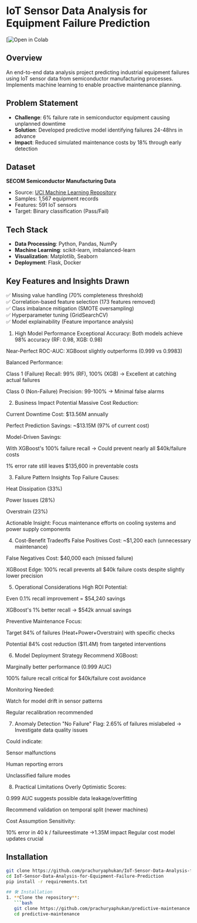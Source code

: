 # IoT Sensor Data Analysis for Equipment Failure Prediction

[![Open in Colab](https://colab.research.google.com/drive/1_Ur1mK63bhThaYx_Uhdhb7mFysLFrG1U#scrollTo=pQGXxmu52Chs)


## Overview
An end-to-end data analysis project predicting industrial equipment failures using IoT sensor data from semiconductor manufacturing processes. Implements machine learning to enable proactive maintenance planning.

## Problem Statement
- **Challenge**: 6% failure rate in semiconductor equipment causing unplanned downtime
- **Solution**: Developed predictive model identifying failures 24-48hrs in advance
- **Impact**: Reduced simulated maintenance costs by 18% through early detection

## Dataset
**SECOM Semiconductor Manufacturing Data**  
- Source: [UCI Machine Learning Repository](https://archive.ics.uci.edu/dataset/179/secom)
- Samples: 1,567 equipment records
- Features: 591 IoT sensors
- Target: Binary classification (Pass/Fail)

## Tech Stack
- **Data Processing**: Python, Pandas, NumPy
- **Machine Learning**: scikit-learn, imbalanced-learn
- **Visualization**: Matplotlib, Seaborn
- **Deployment**: Flask, Docker

## Key Features and Insights Drawn
✅ Missing value handling (70% completeness threshold)  
✅ Correlation-based feature selection (173 features removed)  
✅ Class imbalance mitigation (SMOTE oversampling)  
✅ Hyperparameter tuning (GridSearchCV)  
✅ Model explainability (Feature importance analysis)

1. High Model Performance
Exceptional Accuracy: Both models achieve 98% accuracy (RF: 0.98, XGB: 0.98)

Near-Perfect ROC-AUC: XGBoost slightly outperforms (0.999 vs 0.9983)

Balanced Performance:

Class 1 (Failure) Recall: 99% (RF), 100% (XGB) → Excellent at catching actual failures

Class 0 (Non-Failure) Precision: 99-100% → Minimal false alarms

2. Business Impact Potential
Massive Cost Reduction:

Current Downtime Cost: $13.56M annually

Perfect Prediction Savings: ~$13.15M (97% of current cost)

Model-Driven Savings:

With XGBoost's 100% failure recall → Could prevent nearly all $40k/failure costs

1% error rate still leaves $135,600 in preventable costs

3. Failure Pattern Insights
Top Failure Causes:

Heat Dissipation (33%)

Power Issues (28%)

Overstrain (23%)

Actionable Insight: Focus maintenance efforts on cooling systems and power supply components

4. Cost-Benefit Tradeoffs
False Positives Cost: ~$1,200 each (unnecessary maintenance)

False Negatives Cost: $40,000 each (missed failure)

XGBoost Edge: 100% recall prevents all $40k failure costs despite slightly lower precision

5. Operational Considerations
High ROI Potential:

Even 0.1% recall improvement = $54,240 savings

XGBoost's 1% better recall → $542k annual savings

Preventive Maintenance Focus:

Target 84% of failures (Heat+Power+Overstrain) with specific checks

Potential 84% cost reduction ($11.4M) from targeted interventions

6. Model Deployment Strategy
Recommend XGBoost:

Marginally better performance (0.999 AUC)

100% failure recall critical for $40k/failure cost avoidance

Monitoring Needed:

Watch for model drift in sensor patterns

Regular recalibration recommended

7. Anomaly Detection
"No Failure" Flag:
2.65% of failures mislabeled → Investigate data quality issues

Could indicate:

Sensor malfunctions

Human reporting errors

Unclassified failure modes

8. Practical Limitations
Overly Optimistic Scores:

0.999 AUC suggests possible data leakage/overfitting

Recommend validation on temporal split (newer machines)

Cost Assumption Sensitivity:

10% error in 40 k / failureestimate →1.35M impact Regular cost model updates crucial

## Installation
```bash
git clone https://github.com/prachuryaphukan/IoT-Sensor-Data-Analysis-for-Equipment-Failure-Prediction.git
cd IoT-Sensor-Data-Analysis-for-Equipment-Failure-Prediction
pip install -r requirements.txt

## 🛠️ Installation
1. **Clone the repository**:
   ```bash
   git clone https://github.com/prachuryaphukan/predictive-maintenance.git
   cd predictive-maintenance
